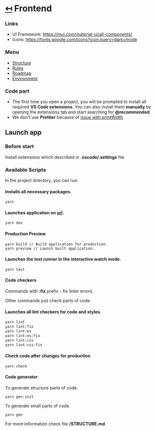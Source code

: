 # [↤](../README.md) Frontend

### Links
- UI Framework: https://mui.com/material-ui/all-components/
- Icons: https://fonts.google.com/icons?icon.query=dark+mode

### Menu
- [Structure](./docs/STRUCTURE.md)
- [Rules](./docs/RULES.md)
- [Roadmap](./docs/ROADMAP.md)
- [Environment](./docs/ENV.md)

### Code part

- The first time you open a project, you will be prompted to install all required __VS Code extensions__. You can also install them __manually__ by opening the extensions tab and start searching for __@recommended__.
- We don't use **Prettier** because of [issue with printWidth](https://github.com/prettier/prettier/issues/3468)

## Launch app
### Before start

Install extensions which described in **.vscode/.settings** file

### Available Scripts

In the project directory, you can run:

#### Installs all necessary packages.

```
yarn
```

#### Launches application on [url](http://localhost:5173/).

```
yarn dev
```

#### Production Preview

```
yarn build // Build application for production.
yarn preview // Launch built application.
```

#### Launches the test runner in the interactive watch mode.

```
yarn test
```

#### Code checkers

Commands with **:fix** prefix - fix linter errors.

Other commands just check parts of code.

#### Launches all lint checkers for code and styles.

```sh
yarn lint
yarn lint:fix
yarn lint:es
yarn lint:es:fix
yarn lint:css
yarn lint:css:fix
```

#### Check code after changes for production

```
yarn check
```

#### Code generator

To generate structure parts of code.

```
yarn gen:init
```

To generate small parts of code.

```
yarn gen
```

For more information check file **/STRUCTURE.md**

